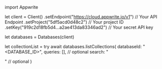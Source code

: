 import Appwrite

let client = Client()
    .setEndpoint("https://cloud.appwrite.io/v1") // Your API Endpoint
    .setProject("5df5acd0d48c2") // Your project ID
    .setKey("919c2d18fb5d4...a2ae413da83346ad2") // Your secret API key

let databases = Databases(client)

let collectionList = try await databases.listCollections(
    databaseId: "<DATABASE_ID>",
    queries: [], // optional
    search: "<SEARCH>" // optional
)

